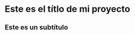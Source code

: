 # Este es el títlo de mi proyecto
<!-- Los # significan un h1 si pones más se hace h2 o 3 dependiendo de la cantidad de gatos (#) -->
## Este es un subtítulo